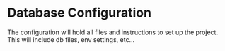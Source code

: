 # Database Configuration

The configuration will hold all files and instructions to set up the project. This will include db files, env settings, etc...
